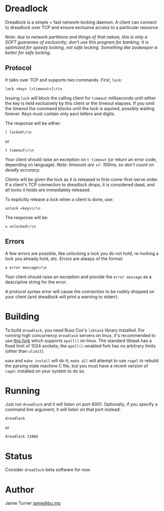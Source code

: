 Dreadlock
=========

Dreadlock is a simple + fast network-locking daemon.  A client
can connect to dreadlock over TCP and ensure exclusive access
to a particular resource.

*Note: due to network partitions and things of that nature,
this is only a SOFT guarantee of exclusivity; don't use this
program for banking.  It is optimized for speedy locking,
not safe locking.  Something like zookeeper is better
for safe locking.*


Protocol
--------

It talks over TCP and supports two commands.  First, `lock`:

    lock <key> [<timeout>]\r\n

Issuing `lock` will block the calling client for `timeout`
milliseconds until either the key is held exclusively by
this client or the timeout elapses. If you omit the timeout
the command blocks until the lock is aquired, possibly waiting
forever.
Keys must contain only ascii letters and digits.

The response will be either:

    l locked\r\n

or

    t timeout\r\n

Your client should raise an exception on `t timeout` (or
return an error code, depending on language).  *Note:
timeouts are +/- 100ms, so don't count on deadly accuracy.*

Clients will be given the lock as it is released in
first-come-first-serve order.  If a client's TCP connection
to dreadlock drops, it is considered dead, and all locks
it holds are immediately released.

To explicitly release a lock when a client is done, use:

    unlock <key>\r\n

The response will be:

    u unlocked\r\n

Errors
------

A few errors are possible, like unlocking a lock you do
not hold, re-locking a lock you already hold, etc.  Errors
are always of the format:

    e error message\r\n

Your client should raise an exception and provide the `error message`
as a descriptive string for the error.

A protocol syntax error will cause the connection to be rudely
dropped on your client (and dreadlock will print a warning
to stderr).

Building
========

To build `dreadlock`, you need Russ Cox's `libtask` library
installed.  For running high concurrency `dreadlock` servers
on linux, it's recommended to use 
[this fork](https://github.com/jamwt/libtask) which supports
`epoll()` on linux.  The standard libtask has a fixed limit
of 1024 sockets; the `epoll()`-enabled fork has no arbitrary
limits (other than `ulimit`).


`make` and `make install` will do it; `make all` will attempt
to use `ragel` to rebuild the parsing state machine C file,
but you must have a recent version of `ragel` installed on
your system to do so.

Running
=======

Just run `dreadlock` and it will listen on port 6001.  Optionally,
if you specify a command line argument, it will listen on that port
instead:

    dreadlock

or

    dreadlock 11066

Status
======

Consider `dreadlock` beta software for now.

Author
======

Jamie Turner <jamie@bu.mp>
